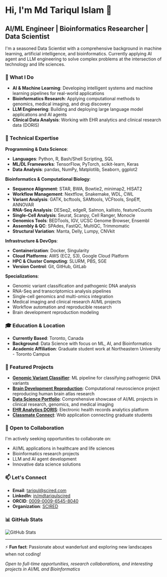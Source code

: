 # Hi, I'm Md Tariqul Islam 👋

## AI/ML Engineer | Bioinformatics Researcher | Data Scientist

I'm a seasoned Data Scientist with a comprehensive background in machine learning, artificial intelligence, and bioinformatics. Currently applying AI agent and LLM engineering to solve complex problems at the intersection of technology and life sciences.

### 🔬 What I Do

- **AI & Machine Learning**: Developing intelligent systems and machine learning pipelines for real-world applications
- **Bioinformatics Research**: Applying computational methods to genomics, medical imaging, and drug discovery
- **LLM Engineering**: Building and deploying large language model applications and AI agents
- **Clinical Data Analysis**: Working with EHR analytics and clinical research data (DORIS)

### 💼 Technical Expertise

**Programming & Data Science**:
- **Languages**: Python, R, Bash/Shell Scripting, SQL
- **ML/DL Frameworks**: TensorFlow, PyTorch, scikit-learn, Keras
- **Data Analysis**: pandas, NumPy, Matplotlib, Seaborn, ggplot2

**Bioinformatics & Computational Biology**:
- **Sequence Alignment**: STAR, BWA, Bowtie2, minimap2, HISAT2
- **Workflow Management**: Nextflow, Snakemake, WDL, CWL
- **Variant Analysis**: GATK, bcftools, SAMtools, VCFtools, SnpEff, ANNOVAR
- **RNA-Seq Analysis**: DESeq2, edgeR, Salmon, kallisto, featureCounts
- **Single-Cell Analysis**: Seurat, Scanpy, Cell Ranger, Monocle
- **Genomics Tools**: BEDTools, IGV, UCSC Genome Browser, Ensembl
- **Assembly & QC**: SPAdes, FastQC, MultiQC, Trimmomatic
- **Structural Variation**: Manta, Delly, Lumpy, CNVkit

**Infrastructure & DevOps**:
- **Containerization**: Docker, Singularity
- **Cloud Platforms**: AWS (EC2, S3), Google Cloud Platform
- **HPC & Cluster Computing**: SLURM, PBS, SGE
- **Version Control**: Git, GitHub, GitLab

**Specializations**:
- Genomic variant classification and pathogenic DNA analysis
- RNA-Seq and transcriptomics analysis pipelines
- Single-cell genomics and multi-omics integration
- Medical imaging and clinical research AI/ML projects
- Workflow automation and reproducible research
- Brain development reproduction modeling

### 🎓 Education & Location

- **Currently Based**: Toronto, Canada
- **Background**: Data Science with focus on ML, AI, and Bioinformatics
- **Academic Affiliation**: Graduate student work at Northeastern University - Toronto Campus

### 🚀 Featured Projects

- **[Genomic Variant Classifier](https://github.com/mtariqi/genomic-variant-classifier)**: ML pipeline for classifying pathogenic DNA variants
- **[Brain Development Reproduction](https://github.com/mtariqi/developing-brain-reproduction-)**: Computational neuroscience project reproducing human brain atlas research
- **[Data Science Portfolio](https://github.com/mtariqi/Data-Science-Bioinformatics-portfolio)**: Comprehensive showcase of AI/ML projects in clinical research, genomics, and medical imaging
- **[EHR Analytics DORIS](https://github.com/mtariqi/ehr-analytics-doris)**: Electronic health records analytics platform
- **[Classmate Connect](https://github.com/mtariqi/classmate-connect)**: Web application connecting graduate students

### 🤝 Open to Collaboration

I'm actively seeking opportunities to collaborate on:
- AI/ML applications in healthcare and life sciences
- Bioinformatics research projects
- LLM and AI agent development
- Innovative data science solutions

### 📫 Let's Connect

- **Email**: [tariqul@scired.com](mailto:tariqul@scired.com)
- **LinkedIn**: [in/mdtariqulscired](https://linkedin.com/in/mdtariqulscired)
- **ORCID**: [0009-0009-6545-8040](https://orcid.org/0009-0009-6545-8040)
- **Organization**: [SCIRED](https://scired.com)

### 📊 GitHub Stats

![GitHub Stats](https://github-readme-stats.vercel.app/api?username=mtariqi&show_icons=true&theme=default)

---

⚡ **Fun fact**: Passionate about wanderlust and exploring new landscapes when not coding!

*Open to full-time opportunities, research collaborations, and interesting projects in AI/ML and Bioinformatics*
